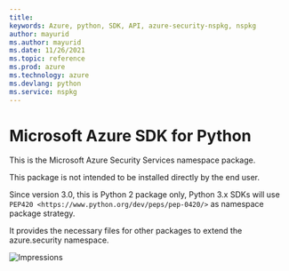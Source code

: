```yaml
---
title: 
keywords: Azure, python, SDK, API, azure-security-nspkg, nspkg
author: mayurid
ms.author: mayurid
ms.date: 11/26/2021
ms.topic: reference
ms.prod: azure
ms.technology: azure
ms.devlang: python
ms.service: nspkg
---
```


# Microsoft Azure SDK for Python

This is the Microsoft Azure Security Services namespace package.

This package is not intended to be installed directly by the end user.

Since version 3.0, this is Python 2 package only, Python 3.x SDKs will use `PEP420 <https://www.python.org/dev/peps/pep-0420/>` as namespace package strategy.

It provides the necessary files for other packages to extend the azure.security namespace.


![Impressions](https://azure-sdk-impressions.azurewebsites.net/api/impressions/azure-sdk-for-python%2Fsdk%2Fsecurity%2Fazure-security-nspkg%2FREADME.png)
